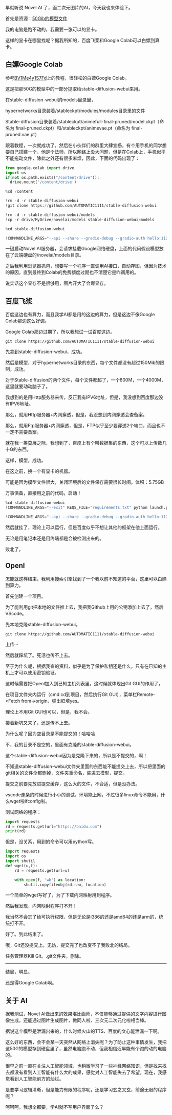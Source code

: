早就听说 Novel AI 了，画二次元图片的AI，今天我也来体验下。

首先是资源：[50Gib的模型文件](https://0cc9146b6b7c01f9.gradio.app)

我的电脑是跑不动的，我需要一张可以的显卡。

这样的显卡在哪里找呢？据我所知的，百度飞浆和Google Colab可以白嫖到算卡。

## 白嫖Google Colab

参考[BV1Me4y1S7Fd](https://www.bilibili.com/video/BV1Me4y1S7Fd)上的教程，很轻松的白嫖Google Colab。

这是把那50G的模型中的一部分提取给stable-diffusion-webui来用。


在stable-diffusion-webui的models目录里，

hypernetworks目录装着/stableckpt/modules/modules目录里的文件

Stable-diffusion目录装着/stableckpt/animefull-final-pruned/model.ckpt（命名为 final-pruned.ckpt）和/stableckpt/animevae.pt（命名为 final-pruned.vae.pt）

跟着教程，一次就成功了，然后在小伙伴们的群里大肆宣扬，有个用手机的同学想要自己搭建一个，他是个法师，所以网络上没大问题，但是在Colab上，手机似乎不能拖动文件，除此之外还有很多麻烦，因此，下面的代码出现了：

```python
from google.colab import drive
import os
if(not os.path.exists("/content/drive")):
  drive.mount('/content/drive')

%cd /content

!rm -d -r stable-diffusion-webui
!git clone https://github.com/AUTOMATIC1111/stable-diffusion-webui

!rm -d -r stable-diffusion-webui/models
!cp -r drive/MyDrive/novelai/models stable-diffusion-webui/models

%cd stable-diffusion-webui

!COMMANDLINE_ARGS="--api --share --gradio-debug --gradio-auth hello:1123456" REQS_FILE="requirements.txt" python launch.py
```

一键启动Novel AI服务器，会请求挂载Google网络硬盘，上面的代码假设模型放在了云端硬盘的/novelai/models目录。


之后我利用浏览器抓包，想要写一个程序一直调用AI接口，自动存图，但因为技术的原因，直到最终到Colab的免费额度过期也不清楚它是咋调用的。

说实话这个显存不是很够用，图片开大了会爆显存。

## 百度飞浆

百度这边也有算力，而且我学AI都是用的这边的算力，但是这边不像Google Colab那边这么好调。

Google Colab那边过期了，所以我想试一试百度这边。

```
git clone https://github.com/AUTOMATIC1111/stable-diffusion-webui
```

先拿到stable-diffusion-webui，成功。

然后是模型，对于hypernetworks目录的东西，每个文件都没有超过150Mib的限制，成功。

对于Stable-diffusion的两个文件，每个文件都超了，一个800M，一个4000M，这里就要动动脑子了。

我想到的是用Http服务器来传，反正我有IPV6地址，但是，我没想到百度那边没有IPV6地址。

那么，就用Http服务器+内网穿透，但是，我没想到内网穿透会查备案。

那么，就用Ftp服务器+内网穿透，但是，FTP似乎至少要穿透2个端口，而且也不一定不需要备案。

就在我一筹莫展之际，我想到了，百度上有个叫数据集的东西，这个可以上传数几十G的东西。

这样，模型，成功。

在这之前，换一个有显卡的机器。

可能是因为模型文件很大，关闭环境后的文件保存需要很长时间。体积：5.75GB

万事俱备，直接用之前的代码，启动！

```python
%cd stable-diffusion-webui
!COMMANDLINE_ARGS="--exit" REQS_FILE="requirements.txt" python launch.py

!COMMANDLINE_ARGS="--api --share --gradio-debug --gradio-auth hello:1123456" REQS_FILE="requirements.txt" python launch.py
```

然后就挂了，理论上可以运行，但是百度似乎不想让其他的框架在他上面运行。

无论是用笔记本还是用终端都是会被检测出来的。

败北了。

## Openl

怎能就这样结束，我利用搜索引擎找到了一个我以前不知道的平台，这里可以白嫖到算力。

首先创建一个项目。

为了能利用git把本地的文件推上去，我把我Github上用的公钥添加上去了，然后VScode。

先本地克隆stable-diffusion-webui。

```
git clone https://github.com/AUTOMATIC1111/stable-diffusion-webui
```

上传···

然后就踩坑了。死活也传不上去。

至于为什么呢，根据我查的资料，似乎是为了保护私钥还是什么，只有在已知的主机上才可以使用密钥验证。

这时候需要把Openl加入到已知主机列表里，这时候就体现出Git GUI的作用了，

在项目文件夹内运行（cmd cd到项目，然后执行Git GUI），菜单栏Remote->Fetch from->origin，弹出框填yes。

理论上不用Git GUI也可以，但是，我不会。

接着新坑又来了，还是传不上去。

为什么呢？因为空目录是不能提交的！哈哈哈

不，我的目录不是空的，里面有克隆的stable-diffusion-webui。

这个stable-diffusion-webui因为是克隆下来的，所以是不提交的，啊！

不知道stable-diffusion-webui文件夹里面的东西能不能提交上去，所以把里面的git相关的文件全都删掉，文件夹重命名，装进去模型，提交。

提交之前要先放进提交缓存，这么大的文件，不合适，但是没办法。

vscode走条的时候进行小小的测试，环境能上网，不过很多linux命令不能用，什么wget啦ifconfig啦。

测试网络的程序：

```python
import requests
rd = requests.get(url="https://baidu.com")
print(rd)
```

但是，没关系，用到的命令可以用python写。

```python
import requests
import os
import shutil
def wget(u,f):
    rd = requests.get(url=u)

    with open(f, 'wb') as location:
        shutil.copyfileobj(rd.raw, location)
```

一个简单的wget写好了，为了下载内网映射用到程序。

然后我发现，内网映射程序打不开！

我当然不会忘了给可执行权限，但是无论是i386的还是amd64的还是arm的，统统打不开。

好了。到此结束了。

哦，Git还没提交上。无妨，提交完了也改变不了我败北的结局。

任务管理器Kill Git。.git文件夹，删除。

----

结局，明显。

还是得Google Colab啊。



## 关于 AI

据我测试，Novel AI做出来的效果堪比画师，不仅能够通过提供的文字内容进行图像生成，还能通过图片生成图片，做同人啦、三次元二次元化啦相当棒。

据说这个模型是泄漏出来的，什么时候火山的TTS、百度的文心能泄漏一下啊。

这么好的东西，会不会某一天突然从网络上消失呢？为了防止这种事情发生，我把这50G的模型存到硬盘里了，虽然电脑跑不动，但我相信迟早能有个跑的动的电脑的。

很早之前一直在关注人工智能领域，也稍微学习了一些神经网络知识，但是找来找去都没有看到人工智能有什么大的成果，感觉对人工智能失去了希望，现在，我感觉看到人工智能前方的灿烂。

是要学习逻辑清晰，但是能力有限的程序呢，还是学习玄之又玄，前途无限的程序呢？

呵呵呵，我想全都要，学AI就不写用户界面了么？


